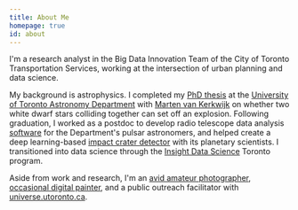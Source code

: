 ```yaml
---
title: About Me
homepage: true
id: about
---
```


I'm a research analyst in the Big Data Innovation Team of the City of
Toronto Transportation Services, working at the intersection of urban
planning and data science.

My background is astrophysics.  I completed my [PhD thesis](http://hdl.handle.net/1807/77419)
at the [University of Toronto Astronomy Department](http://www.astro.utoronto.ca/)
with [Marten van Kerkwijk](http://astro.utoronto.ca/~mhvk/) on whether two white
dwarf stars colliding together can set off an explosion. Following graduation,
I worked as a postdoc to develop radio telescope data analysis [software](https://github.com/mhvk/baseband)
for the Department's pulsar astronomers, and helped create a deep learning-based
[impact crater detector](https://github.com/silburt/DeepMoon) with its planetary scientists.
I transitioned into data science through the [Insight Data Science](https://www.insightdatascience.com/)
Toronto program.

Aside from work and research, I'm an
[avid amateur photographer](https://www.flickr.com/photos/115470406@N08/),
[occasional digital painter](https://charlessketchstream.tumblr.com/), and a
public outreach facilitator with [universe.utoronto.ca](https://universe.utoronto.ca/).

